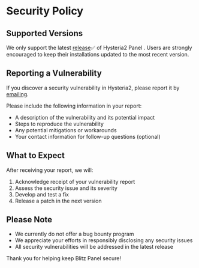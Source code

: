 # Security Policy

## Supported Versions

We only support the latest [release]:white_check_mark: of Hysteria2 Panel . Users are strongly encouraged to keep their installations updated to the most recent version.

## Reporting a Vulnerability

If you discover a security vulnerability in Hysteria2, please report it by [emailing].

Please include the following information in your report:
- A description of the vulnerability and its potential impact
- Steps to reproduce the vulnerability
- Any potential mitigations or workarounds
- Your contact information for follow-up questions (optional)

## What to Expect

After receiving your report, we will:

1. Acknowledge receipt of your vulnerability report
2. Assess the security issue and its severity
3. Develop and test a fix
4. Release a patch in the next version

## Please Note

* We currently do not offer a bug bounty program
* We appreciate your efforts in responsibly disclosing any security issues
* All security vulnerabilities will be addressed in the latest release

Thank you for helping keep Blitz Panel secure!

[release]: https://github.com/ReturnFI/Blitz/releases
[emailing]: mailto:ReturnFI@proton.me
